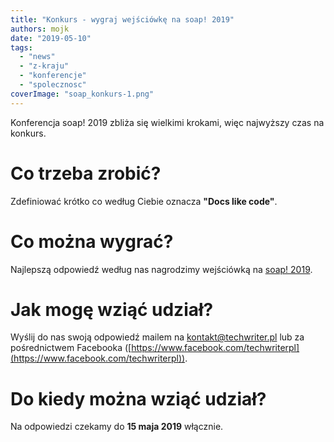 ```yaml
---
title: "Konkurs - wygraj wejściówkę na soap! 2019"
authors: mojk
date: "2019-05-10"
tags:
  - "news"
  - "z-kraju"
  - "konferencje"
  - "spolecznosc"
coverImage: "soap_konkurs-1.png"
---
```


Konferencja soap! 2019 zbliża się wielkimi krokami, więc najwyższy czas na
konkurs.

<!--truncate-->

# Co trzeba zrobić?

Zdefiniować krótko co według Ciebie oznacza **"Docs like code"**.

# Co można wygrać?

Najlepszą odpowiedź według nas nagrodzimy wejściówką na
[soap! 2019](http://soapconf.com/).

# Jak mogę wziąć udział?

Wyślij do nas swoją odpowiedź mailem na
[kontakt@techwriter.pl](mailto:kontakt@techwriter.pl) lub za pośrednictwem
Facebooka
([https://www.facebook.com/techwriterpl](https://www.facebook.com/techwriterpl)).

# Do kiedy można wziąć udział?

Na odpowiedzi czekamy do **15 maja 2019** włącznie.
